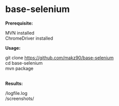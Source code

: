 # base-selenium
<strong>Prerequisite:</strong>

MVN installed <br>
ChromeDriver installed
<br>

<strong>Usage:</strong>

git clone https://github.com/makz90/base-selenium <br>
cd base-selenium <br>
mvn package <br>
<br>

<strong>Results:</strong>

/logfile.log<br>
/screenshots/<br>
<br>
